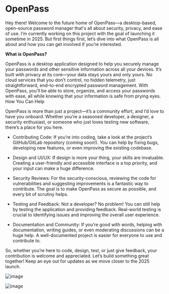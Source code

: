 # OpenPass
Hey there! Welcome to the future home of OpenPass—a desktop-based, open-source password manager that's all about security, privacy, and ease of use. I’m currently working on this project with the goal of launching it sometime in 2025. But first things first, let’s dive into what OpenPass is all about and how you can get involved if you’re interested.

**What is OpenPass?**

OpenPass is a desktop application designed to help you securely manage your passwords and other sensitive information across all your devices. It’s built with privacy at its core—your data stays yours and only yours. No cloud services that you don’t control, no hidden telemetry, just straightforward, end-to-end encrypted password management. With OpenPass, you’ll be able to store, organize, and access your passwords with ease, all while knowing that your information is safe from prying eyes.
How You Can Help

OpenPass is more than just a project—it’s a community effort, and I’d love to have you onboard. Whether you’re a seasoned developer, a designer, a security enthusiast, or someone who just loves testing new software, there’s a place for you here.

- Contributing Code: If you’re into coding, take a look at the project’s GitHub/GitLab repository (coming soon!). You can help by fixing bugs, developing new features, or even improving the existing codebase.

- Design and UI/UX: If design is more your thing, your skills are invaluable. Creating a user-friendly and accessible interface is a top priority, and your input can make a huge difference.

- Security Reviews: For the security-conscious, reviewing the code for vulnerabilities and suggesting improvements is a fantastic way to contribute. The goal is to make OpenPass as secure as possible, and every bit of scrutiny helps.

- Testing and Feedback: Not a developer? No problem! You can still help by testing the application and providing feedback. Real-world testing is crucial to identifying issues and improving the overall user experience.

- Documentation and Community: If you’re good with words, helping with documentation, writing guides, or even moderating discussions can be a huge help. A well-documented project is easier for everyone to use and contribute to.

So, whether you’re here to code, design, test, or just give feedback, your contribution is welcome and appreciated. Let’s build something great together! Keep an eye out for updates as we move closer to the 2025 launch.

![image](https://github.com/user-attachments/assets/5ebc3ce2-3c02-4381-8940-53f8b8753069)

![image](https://github.com/user-attachments/assets/bf8cc804-5a7b-4ed2-9de6-532d13a163e0)
